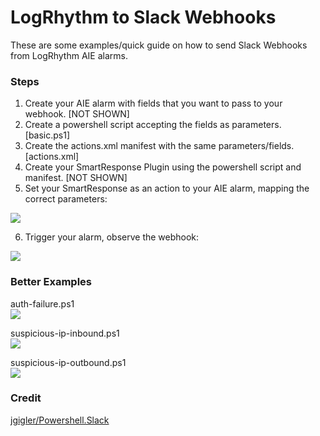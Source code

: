 # LogRhythm to Slack Webhooks
These are some examples/quick guide on how to send Slack Webhooks from LogRhythm AIE alarms.

### Steps
1. Create your AIE alarm with fields that you want to pass to your webhook. [NOT SHOWN]
2. Create a powershell script accepting the fields as parameters. [basic.ps1]
3. Create the actions.xml manifest with the same parameters/fields. [actions.xml]
4. Create your SmartResponse Plugin using the powershell script and manifest. [NOT SHOWN]
5. Set your SmartResponse as an action to your AIE alarm, mapping the correct parameters:  

![](http://i.imgur.com/04swGjG.png)

6. Trigger your alarm, observe the webhook:  

![](http://i.imgur.com/OAlGKxa.png)

### Better Examples
auth-failure.ps1  
![](http://i.imgur.com/rzeKFqA.png)
  
suspicious-ip-inbound.ps1  
![](http://i.imgur.com/HUXpWtV.png)

suspicious-ip-outbound.ps1  
![](http://i.imgur.com/gsZt3ao.png)
  
### Credit
[jgigler/Powershell.Slack](https://github.com/jgigler/Powershell.Slack)